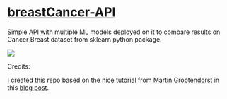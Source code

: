 # [breastCancer-API](https://julianlegouic.github.io/breastCancer-API/)
Simple API with multiple ML models deployed on it to compare results on Cancer Breast dataset from sklearn python package.

![](https://drive.google.com/uc?export=view&id=1NeeX8S9HV5McqhfoD0aJ3GKRA7diuAK5)

Credits:

I created this repo based on the nice tutorial from [Martin Grootendorst](https://medium.com/@maartengrootendorst) in this [blog post](https://towardsdatascience.com/how-to-deploy-a-machine-learning-model-dc51200fe8cf).
